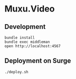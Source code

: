# Muxu.Video

## Development

```
bundle install
bundle exec middleman
open http://localhost:4567
```

## Deployment on Surge

```
./deploy.sh
```
